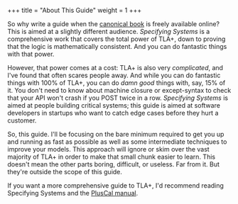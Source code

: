 +++
title = "About This Guide"
weight = 1
+++

So why write a guide when the [canonical book](https://research.microsoft.com/en-us/um/people/lamport/tla/book.html) is freely available online? This is aimed at a slightly different audience. _Specifying Systems_ is a comprehensive work that covers the total power of TLA+, down to proving that the logic is mathematically consistent.  And you can do fantastic things with that power.

However, that power comes at a cost: TLA+ is also very _complicated_, and I've found that often scares people away. And while you can do fantastic things with 100% of TLA+, you can do _damn good_ things with, say, 15% of it. You don't need to know about machine closure or except-syntax to check that your API won't crash if you POST twice in a row. _Specifying Systems_ is aimed at people building critical systems; this guide is aimed at software developers in startups who want to catch edge cases before they hurt a customer.

So, this guide. I'll be focusing on the bare minimum required to get you up and running as fast as possible as well as some intermediate techniques to improve your models. This approach will ignore or skim over the vast majority of TLA+ in order to make that small chunk easier to learn. This doesn't mean the other parts boring, difficult, or useless. Far from it. But they're outside the scope of this guide.

If you want a more comprehensive guide to TLA+, I'd recommend reading Specifying Systems and the [PlusCal manual](https://research.microsoft.com/en-us/um/people/lamport/tla/pluscal.html).
